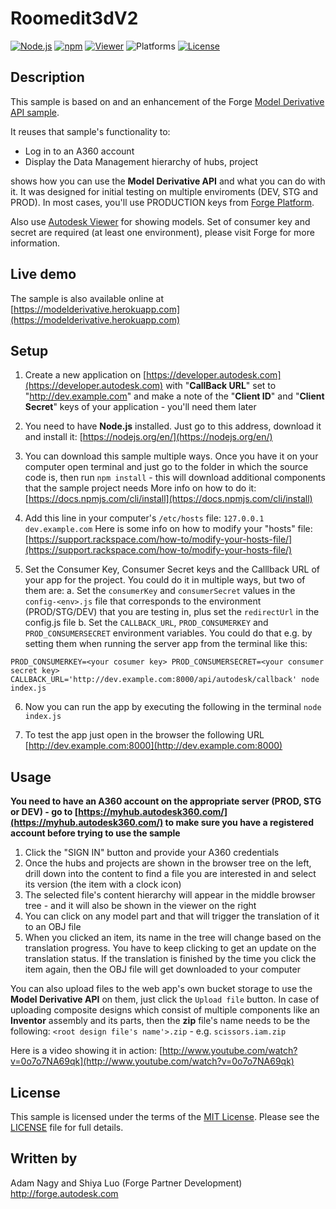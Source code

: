 # Roomedit3dV2

[![Node.js](https://img.shields.io/badge/Node.js-6.2.0-blue.svg)](https://nodejs.org/)
[![npm](https://img.shields.io/badge/npm-3.8.9-blue.svg)](https://www.npmjs.com/)
[![Viewer](https://img.shields.io/badge/Viewer-v2.8-green.svg)](http://developer-autodesk.github.io/)
![Platforms](https://img.shields.io/badge/platform-windows%20%7C%20osx%20%7C%20linux-lightgray.svg)
[![License](http://img.shields.io/:license-mit-blue.svg)](http://opensource.org/licenses/MIT)

## Description

This sample is based on and an enhancement of the Forge [Model Derivative API sample](https://github.com/Developer-Autodesk/model.derivative.api-nodejs-sample).

It reuses that sample's functionality to:

- Log in to an A360 account
- Display the Data Management hierarchy of hubs, project


shows how you can use the **Model Derivative API** and what you can do with it. It was designed for initial testing on multiple enviroments (DEV, STG and PROD). In most cases, you'll use PRODUCTION keys from [Forge Platform](https://developer.autodesk.com).

Also use [Autodesk Viewer](https://developer.autodesk.com/en/docs/viewer/v2/overview/) for showing models. Set of consumer key and secret are required (at least one environment), please visit Forge for more information.

## Live demo

The sample is also available online at [https://modelderivative.herokuapp.com](https://modelderivative.herokuapp.com)

## Setup

1. Create a new application on [https://developer.autodesk.com](https://developer.autodesk.com) with "**CallBack URL**" set to "http://dev.example.com" and make a note of the "**Client ID**" and "**Client Secret**" keys of your application - you'll need them later

2. You need to have **Node.js** installed.
Just go to this address, download it and install it: [https://nodejs.org/en/](https://nodejs.org/en/)

3. You can download this sample multiple ways. Once you have it on your computer open terminal and just go to the folder in which the source code is, then run `npm install` - this will download additional components that the sample project needs
More info on how to do it: [https://docs.npmjs.com/cli/install](https://docs.npmjs.com/cli/install)

4. Add this line in your computer's `/etc/hosts` file: `127.0.0.1	dev.example.com`
Here is some info on how to modify your "hosts" file: [https://support.rackspace.com/how-to/modify-your-hosts-file/](https://support.rackspace.com/how-to/modify-your-hosts-file/)

5. Set the Consumer Key, Consumer Secret keys and the Calllback URL of your app for the project. You could do it in multiple ways, but two of them are:
  a. Set the `consumerKey` and `consumerSecret` values in the `config-<env>.js` file that corresponds to the environment (PROD/STG/DEV) that you are testing in, plus set the `redirectUrl` in the config.js file
  b. Set the `CALLBACK_URL`, `PROD_CONSUMERKEY` and `PROD_CONSUMERSECRET` environment variables. You could do that e.g. by setting them when running the server app from the terminal like this:
```
PROD_CONSUMERKEY=<your cosumer key> PROD_CONSUMERSECRET=<your consumer secret key>
CALLBACK_URL='http://dev.example.com:8000/api/autodesk/callback' node index.js
```

6. Now you can run the app by executing the following in the terminal
`node index.js`

7. To test the app just open in the browser the following URL [http://dev.example.com:8000](http://dev.example.com:8000)

## Usage

**You need to have an A360 account on the appropriate server (PROD, STG or DEV) - go to [https://myhub.autodesk360.com/](https://myhub.autodesk360.com/) to make sure you have a registered account before trying to use the sample**

1. Click the "SIGN IN" button and provide your A360 credentials
2. Once the hubs and projects are shown in the browser tree on the left, drill down into the content to find a file you are interested in and select its version (the item with a clock icon)
3. The selected file's content hierarchy will appear in the middle browser tree - and it will also be shown in the viewer on the right
4. You can click on any model part and that will trigger the translation of it to an OBJ file
5. When you clicked an item, its name in the tree will change based on the translation progress. You have to keep clicking to get an update on the translation status. If the translation is finished by the time you click the item again, then the OBJ file will get downloaded to your computer

You can also upload files to the web app's own bucket storage to use the **Model Derivative API** on them, just click the `Upload file` button. In case of uploading composite designs which consist of multiple components like an **Inventor** assembly and its parts, then the **zip** file's name needs to be the following: `<root design file's name'>.zip` - e.g. `scissors.iam.zip`

Here is a video showing it in action: [http://www.youtube.com/watch?v=0o7o7NA69qk](http://www.youtube.com/watch?v=0o7o7NA69qk)

## License

This sample is licensed under the terms of the [MIT License](http://opensource.org/licenses/MIT).
Please see the [LICENSE](LICENSE) file for full details.


## Written by

Adam Nagy and Shiya Luo (Forge Partner Development)<br />
http://forge.autodesk.com<br />
